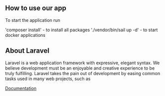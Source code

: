 ## How to use our app
To start the application run

'composer install' - to install all packages
'./vendor/bin/sail up -d' - to start docker applications

## About Laravel

Laravel is a web application framework with expressive, elegant syntax. We believe development must be an enjoyable and creative experience to be truly fulfilling. Laravel takes the pain out of development by easing common tasks used in many web projects, such as

[Documentation](https://laravel.com/docs/routing)